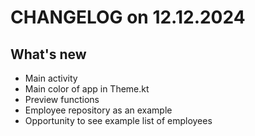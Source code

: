 # CHANGELOG on 12.12.2024
## What's new
- Main activity
- Main color of app in Theme.kt
- Preview functions
- Employee repository as an example
- Opportunity to see example list of employees